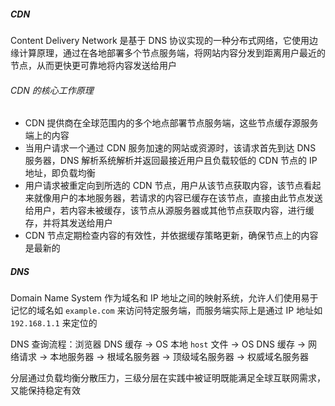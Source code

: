 ##### CDN

Content Delivery Network 是基于 DNS 协议实现的一种分布式网络，它使用边缘计算原理，通过在各地部署多个节点服务端，将网站内容分发到距离用户最近的节点，从而更快更可靠地将内容发送给用户

###### CDN 的核心工作原理

- CDN 提供商在全球范围内的多个地点部署节点服务端，这些节点缓存源服务端上的内容
- 当用户请求一个通过 CDN 服务加速的网站或资源时，该请求首先到达 DNS 服务器，DNS 解析系统解析并返回最接近用户且负载较低的 CDN 节点的 IP 地址，即负载均衡
- 用户请求被重定向到所选的 CDN 节点，用户从该节点获取内容，该节点看起来就像用户的本地服务器，若请求的内容已缓存在该节点，直接由此节点发送给用户，若内容未被缓存，该节点从源服务器或其他节点获取内容，进行缓存，并将其发送给用户
- CDN 节点定期检查内容的有效性，并依据缓存策略更新，确保节点上的内容是最新的

##### DNS

Domain Name System 作为域名和 IP 地址之间的映射系统，允许人们使用易于记忆的域名如 `example.com` 来访问特定服务端，而服务端实际上是通过 IP 地址如 `192.168.1.1` 来定位的

DNS 查询流程：浏览器 DNS 缓存 -> OS 本地 `host` 文件 -> OS DNS 缓存 -> 网络请求 -> 本地服务器 -> 根域名服务器 -> 顶级域名服务器 -> 权威域名服务器

分层通过负载均衡分散压力，三级分层在实践中被证明既能满足全球互联网需求，又能保持稳定有效

